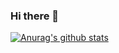 ### Hi there 👋

[![Anurag's github stats](https://github-readme-stats.vercel.app/api?username=it-yayu)](https://github.com/anuraghazra/github-readme-stats)

